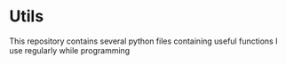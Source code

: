 # Utils
This repository contains several python files containing useful functions I use regularly while programming
